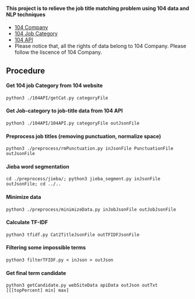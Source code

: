 
#### This project is to relieve the job title matching problem using 104 data and NLP techniques

* [104 Company](www.104.com.tw) 
* [104 Job Category](http://www.104.com.tw/i/api_doc/jobsearch/documentation.cfm#fld_cat)
* [104 API](http://www.104.com.tw/i/api_doc/jobsearch/)
* Please notice that, all the rights of data belong to 104 Company. Please follow the liscence of 104 Company. 


## Procedure

#### Get 104 job Category from 104 website 
    python3 ./104API/getCat.py categoryFile
#### Get Job-category to job-title data from 104 API 
    python3 ./104API/104API.py categoryFile outJsonFile
#### Preprocess job titles (removing punctuation, normalize space) 
    python3 ./preprocess/rmPunctuation.py inJsonFile PunctuationFile outJsonFile
#### Jieba word segmentation 
    cd ./preprocess/jieba/; python3 jieba_segment.py inJsonFile outJsonFile; cd ../..
#### Minimize data 
    python3 ./preprocess/minimizeData.py inJobJsonFile outJobJsonFile
#### Calculate TF-IDF 
    python3 tfidf.py Cat2TitleJsonFile outTFIDFJsonFile
#### Filtering some impossible terms 
    python3 filterTFIDF.py < inJson > outJson
#### Get final term candidate 
    python3 getCandidate.py webSiteData apiData outJson outTxt [[[topPercent] min] max]
